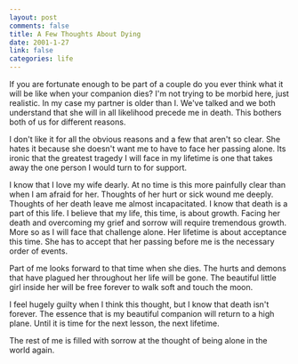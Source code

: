 ```yaml
--- 
layout: post
comments: false
title: A Few Thoughts About Dying
date: 2001-1-27
link: false
categories: life
---
```

If you are fortunate enough to be part of a couple do you ever think what it will be like when your          companion dies? I'm not trying to be morbid here, just realistic. In my case my partner is older          than I. We've talked and we both understand that she will in all likelihood precede me in death. This          bothers both of us for different reasons.

I don't like it for all the obvious reasons and a few that aren't so clear. She hates it because she          doesn't want me to have to face her passing alone. Its ironic that the greatest tragedy I will face          in my lifetime is one that takes away the one person I would turn to for support.

I know that I love my wife dearly. At no time is this more painfully clear than when I am afraid for          her. Thoughts of her hurt or sick wound me deeply. Thoughts of her death leave me almost incapacitated.          I know that death is a part of this life. I believe that my life, this time, is about growth. Facing          her death and overcoming my grief and sorrow will require tremendous growth. More so as I will face          that challenge alone. Her lifetime is about acceptance this time. She has to accept that her passing          before me is the necessary order of events.

Part of me looks forward to that time when she dies. The hurts and demons that have plagued her          throughout her life will be gone. The beautiful little girl inside her will be free forever to walk          soft and touch the moon.

I feel hugely guilty when I think this thought, but I know that death isn't          forever. The essence that is my beautiful companion will return to a high plane. Until it is time for the         next lesson, the next lifetime.

The rest of me is filled with sorrow at the thought of being alone in the          world again.
